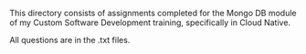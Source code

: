This directory consists of assignments completed for the Mongo DB module of my Custom Software Development training, specifically in Cloud Native.

All questions are in the .txt files.

